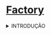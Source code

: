 # [Factory](https://github.com/AdrianeRibeiro/DesignPatternsRuby/blob/main/criacionais/factory.rb)

<details>
<summary>INTRODUÇÃO</summary>

  - Usado para criar objetos de forma flexível e desacoplada.

  - Ajuda a promover o princípio do "Open/Closed" - o código deve estar aberto para extensão, mas fechado para modificação. 

  - É útil em situações em que você não sabe exatamente qual classe de objeto deve ser instanciada até o tempo de execução.

  - A ideia central do padrão Factory é definir uma interface (ou classe abstrata) que declara um método para a criação de objetos. 
    - As classes concretas que implementam essa interface fornecem a implementação real desse método, criando instâncias de objetos específicos. Isso permite que o cliente (código que deseja criar objetos) use a interface para criar objetos sem precisar se preocupar com os detalhes de como os objetos são criados.
</details>

